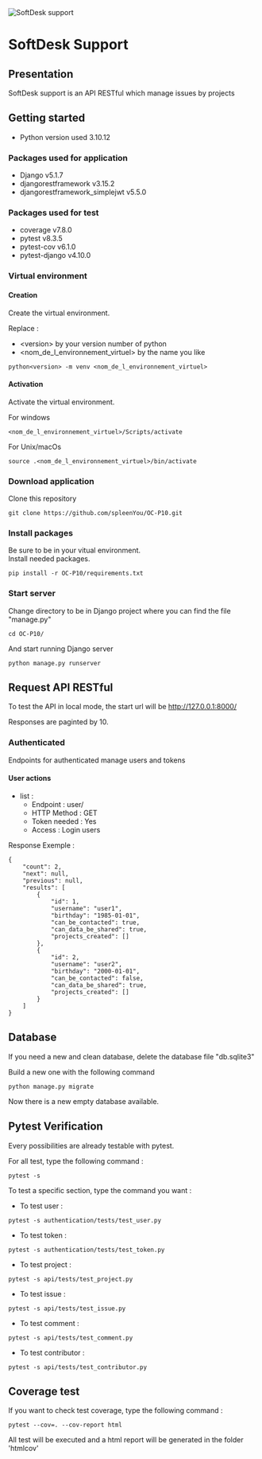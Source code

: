 <img src='https://user.oc-static.com/upload/2023/06/28/16879473703315_P10-02.png' alt='SoftDesk support'>

# SoftDesk Support

## Presentation

SoftDesk support is an API RESTful which manage issues by projects

## Getting started

- Python version used 3.10.12

### Packages used for application

- Django v5.1.7
- djangorestframework v3.15.2
- djangorestframework_simplejwt v5.5.0

### Packages used for test

- coverage v7.8.0
- pytest v8.3.5
- pytest-cov v6.1.0
- pytest-django v4.10.0

### Virtual environment

#### Creation

Create the virtual environment.

Replace :
- \<version> by your version number of python
- <nom_de_l_environnement_virtuel> by the name you like

```
python<version> -m venv <nom_de_l_environnement_virtuel>
```

#### Activation

Activate the virtual environment.

For windows
```
<nom_de_l_environnement_virtuel>/Scripts/activate
```

For Unix/macOs

```
source .<nom_de_l_environnement_virtuel>/bin/activate
```

### Download application


Clone this repository
```
git clone https://github.com/spleenYou/OC-P10.git
```

### Install packages

Be sure to be in your vitual environment.  
Install needed packages.
```
pip install -r OC-P10/requirements.txt
```

### Start server

Change directory to be in Django project where you can find the file "manage.py"
```
cd OC-P10/
```

And start running Django server
```
python manage.py runserver
```

## Request API RESTful

To test the API in local mode, the start url will be http://127.0.0.1:8000/

Responses are paginted by 10.

### Authenticated

Endpoints for authenticated manage users and tokens

#### User actions

- list :
    - Endpoint : user/
    - HTTP Method : GET
    - Token needed : Yes
    - Access : Login users

Response Exemple :

```
{
    "count": 2,
    "next": null,
    "previous": null,
    "results": [
        {
            "id": 1,
            "username": "user1",
            "birthday": "1985-01-01",
            "can_be_contacted": true,
            "can_data_be_shared": true,
            "projects_created": []
        },
        {
            "id": 2,
            "username": "user2",
            "birthday": "2000-01-01",
            "can_be_contacted": false,
            "can_data_be_shared": true,
            "projects_created": []
        }
    ]
}
```

## Database

If you need a new and clean database, delete the database file "db.sqlite3"

Build a new one with the following command

```
python manage.py migrate

```

Now there is a new empty database available.

## Pytest Verification

Every possibilities are already testable with pytest.

For all test, type the following command :
```
pytest -s
```

To test a specific section, type the command you want :
- To test user :
```
pytest -s authentication/tests/test_user.py
```
- To test token :
```
pytest -s authentication/tests/test_token.py
```
- To test project :
```
pytest -s api/tests/test_project.py
```
- To test issue :
```
pytest -s api/tests/test_issue.py
```
- To test comment :
```
pytest -s api/tests/test_comment.py
```
- To test contributor :
```
pytest -s api/tests/test_contributor.py
```

## Coverage test

If you want to check test coverage, type the following command :

```
pytest --cov=. --cov-report html

```

All test will be executed and a html report will be generated in the folder 'htmlcov'
